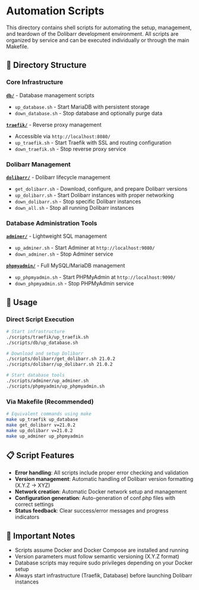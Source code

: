 # Automation Scripts

This directory contains shell scripts for automating the setup, management, and teardown of the Dolibarr development environment. All scripts are organized by service and can be executed individually or through the main Makefile.

## 📁 Directory Structure

### Core Infrastructure

**[`db/`](db/README.md)** - Database management scripts

- `up_database.sh` - Start MariaDB with persistent storage
- `down_database.sh` - Stop database and optionally purge data

**[`traefik/`](traefik/README.md)** - Reverse proxy management

- Accessible via `http://localhost:8080/`
- `up_traefik.sh` - Start Traefik with SSL and routing configuration
- `down_traefik.sh` - Stop reverse proxy service

### Dolibarr Management

**[`dolibarr/`](dolibarr/README.md)** - Dolibarr lifecycle management

- `get_dolibarr.sh` - Download, configure, and prepare Dolibarr versions
- `up_dolibarr.sh` - Start Dolibarr instances with proper networking
- `down_dolibarr.sh` - Stop specific Dolibarr instances
- `down_all.sh` - Stop all running Dolibarr instances

### Database Administration Tools

**[`adminer/`](adminer/README.md)** - Lightweight SQL management

- `up_adminer.sh` - Start Adminer at `http://localhost:9080/`
- `down_adminer.sh` - Stop Adminer service

**[`phpmyadmin/`](phpmyadmin/README.md)** - Full MySQL/MariaDB management

- `up_phpmyadmin.sh` - Start PHPMyAdmin at `http://localhost:9090/`
- `down_phpmyadmin.sh` - Stop PHPMyAdmin service

## 🔧 Usage

### Direct Script Execution

```bash
# Start infrastructure
./scripts/traefik/up_traefik.sh
./scripts/db/up_database.sh

# Download and setup Dolibarr
./scripts/dolibarr/get_dolibarr.sh 21.0.2
./scripts/dolibarr/up_dolibarr.sh 21.0.2

# Start database tools
./scripts/adminer/up_adminer.sh
./scripts/phpmyadmin/up_phpmyadmin.sh
```

### Via Makefile (Recommended)

```bash
# Equivalent commands using make
make up_traefik up_database
make get_dolibarr v=21.0.2
make up_dolibarr v=21.0.2
make up_adminer up_phpmyadmin
```

## 📋 Script Features

- **Error handling**: All scripts include proper error checking and validation
- **Version management**: Automatic handling of Dolibarr version formatting (X.Y.Z → XYZ)
- **Network creation**: Automatic Docker network setup and management
- **Configuration generation**: Auto-generation of conf.php files with correct settings
- **Status feedback**: Clear success/error messages and progress indicators

## 🚨 Important Notes

- Scripts assume Docker and Docker Compose are installed and running
- Version parameters must follow semantic versioning (X.Y.Z format)
- Database scripts may require sudo privileges depending on your Docker setup
- Always start infrastructure (Traefik, Database) before launching Dolibarr instances
